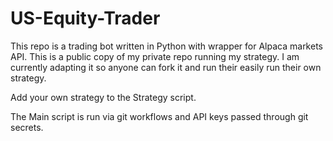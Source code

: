 # US-Equity-Trader
This repo is a trading bot written in Python with wrapper for Alpaca markets API. This is a public copy of my private repo running my strategy. I am currently adapting it 
so anyone can fork it and run their easily run their own strategy.

Add your own strategy to the Strategy script.

The Main script is run via git workflows and API keys passed through git secrets.
